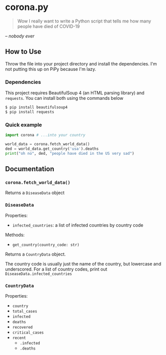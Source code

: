 # corona.py

> Wow I really want to write a Python script that tells me how many people have died of COVID-19

*– nobody ever*

## How to Use

Throw the file into your project directory and install the dependencies. I'm not putting this up on PiPy because I'm lazy.

### Dependencies

This project requires BeautifulSoup 4 (an HTML parsing library) and `requests`. You can install both using the commands below

```bash
$ pip install beautifulsoup4
$ pip install requests
```

### Quick example

```python
import corona # ...into your country

world_data = corona.fetch_world_data()
ded = world_data.get_country('usa').deaths
print("oh no", ded, "people have died in the US very sad")
```

## Documentation

### `corona.fetch_world_data()`

Returns a `DiseaseData` object

### `DiseaseData`

Properties:

- `infected_countries`: a list of infected countries by country code

Methods:

- `get_country(country_code: str)`

Returns a `CountryData` object.

The country code is usually just the name of the country, but lowercase and underscored. For a list of country codes, print out `DiseaseData.infected_countries`

### `CountryData`

Properties:

- `country`
- `total_cases`
- `infected`
- `deaths`
- `recovered`
- `critical_cases`
- `recent`
  - `.infected`
  - `.deaths`
